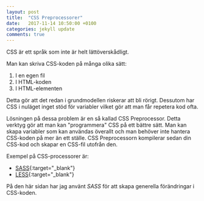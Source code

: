 ```yaml
---
layout: post
title:  "CSS Preprocessorer"
date:   2017-11-14 10:50:00 +0100
categories: jekyll update
comments: true
---
```

CSS är ett språk som inte är helt lättöverskådligt.

Man kan skriva CSS-koden på många olika sätt:

1. I en egen fil
2. I HTML-koden
3. I HTML-elementen

Detta gör att det redan i grundmodellen riskerar att bli rörigt. Dessutom har CSS i nuläget inget stöd för variabler vilket gör att man får repetera kod ofta.

Lösningen på dessa problem är en så kallad CSS Preprocessor. Detta verktyg gör att man kan "programmera" CSS på ett bättre sätt. Man kan skapa variabler som kan användas överallt och man behöver inte hantera CSS-koden på mer än ett ställe. CSS Preprocessorn kompilerar sedan din CSS-kod och skapar en CSS-fil utofrån den.

Exempel på CSS-processorer är:

* [SASS](http://sass-lang.com/){:target="_blank"}
* [LESS](http://lesscss.org/index.html){:target="_blank"}

På den här sidan har jag använt *SASS* för att skapa generella förändringar i CSS-koden.
